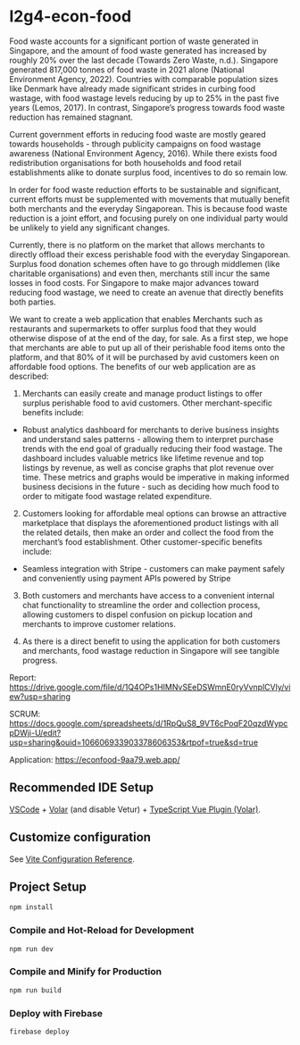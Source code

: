 # l2g4-econ-food

Food waste accounts for a significant portion of waste generated in Singapore, and
the amount of food waste generated has increased by roughly 20% over the last
decade (Towards Zero Waste, n.d.). Singapore generated 817,000 tonnes of food
waste in 2021 alone (National Environment Agency, 2022). Countries with
comparable population sizes like Denmark have already made significant strides in
curbing food wastage, with food wastage levels reducing by up to 25% in the past
five years (Lemos, 2017). In contrast, Singapore’s progress towards food waste
reduction has remained stagnant.

Current government efforts in reducing food waste are mostly geared towards
households - through publicity campaigns on food wastage awareness (National
Environment Agency, 2016). While there exists food redistribution organisations for
both households and food retail establishments alike to donate surplus food,
incentives to do so remain low.

In order for food waste reduction efforts to be sustainable and significant, current
efforts must be supplemented with movements that mutually benefit both
merchants and the everyday Singaporean. This is because food waste reduction
is a joint effort, and focusing purely on one individual party would be unlikely to yield
any significant changes.

Currently, there is no platform on the market that allows merchants to directly
offload their excess perishable food with the everyday Singaporean. Surplus
food donation schemes often have to go through middlemen (like charitable
organisations) and even then, merchants still incur the same losses in food costs.
For Singapore to make major advances toward reducing food wastage, we need to
create an avenue that directly benefits both parties.

We want to create a web application that enables Merchants such as restaurants
and supermarkets to offer surplus food that they would otherwise dispose of at the
end of the day, for sale. As a first step, we hope that merchants are able to put up
all of their perishable food items onto the platform, and that 80% of it will be
purchased by avid customers keen on affordable food options. The benefits of
our web application are as described:

1. Merchants can easily create and manage product listings to offer
surplus perishable food to avid customers.
Other merchant-specific benefits include:
- Robust analytics dashboard for merchants to derive business
insights and understand sales patterns - allowing them to interpret
purchase trends with the end goal of gradually reducing their food
wastage. The dashboard includes valuable metrics like lifetime
revenue and top listings by revenue, as well as concise graphs that
plot revenue over time. These metrics and graphs would be
imperative in making informed business decisions in the future -
such as deciding how much food to order to mitigate food wastage
related expenditure.

2. Customers looking for affordable meal options can browse an attractive
marketplace that displays the aforementioned product listings with all the
related details, then make an order and collect the food from the
merchant’s food establishment.
Other customer-specific benefits include:
- Seamless integration with Stripe - customers can make payment
safely and conveniently using payment APIs powered by Stripe

3. Both customers and merchants have access to a convenient internal chat
functionality to streamline the order and collection process, allowing
customers to dispel confusion on pickup location and merchants to improve
customer relations.

4. As there is a direct benefit to using the application for both customers and
merchants, food wastage reduction in Singapore will see tangible progress.

Report: https://drive.google.com/file/d/1Q4OPs1HIMNvSEeDSWmnE0ryVvnplCVly/view?usp=sharing

SCRUM: https://docs.google.com/spreadsheets/d/1RpQuS8_9VT6cPoqF20qzdWypcpDWji-U/edit?usp=sharing&ouid=106606933903378606353&rtpof=true&sd=true

Application: https://econfood-9aa79.web.app/

## Recommended IDE Setup

[VSCode](https://code.visualstudio.com/) + [Volar](https://marketplace.visualstudio.com/items?itemName=Vue.volar) (and disable Vetur) + [TypeScript Vue Plugin (Volar)](https://marketplace.visualstudio.com/items?itemName=Vue.vscode-typescript-vue-plugin).

## Customize configuration

See [Vite Configuration Reference](https://vitejs.dev/config/).

## Project Setup

```sh
npm install
```

### Compile and Hot-Reload for Development

```sh
npm run dev
```

### Compile and Minify for Production

```sh
npm run build
```

### Deploy with Firebase

```sh
firebase deploy
```
